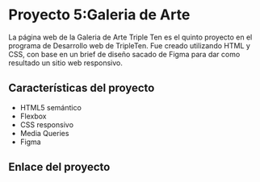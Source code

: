 # Proyecto 5:Galeria de Arte

La página web de la Galeria de Arte Triple Ten es el quinto proyecto en el programa de Desarrollo web de TripleTen. Fue creado utilizando HTML y CSS, con base en un brief de diseño sacado de Figma para dar como resultado un sitio web responsivo.

## Características del proyecto

- HTML5 semántico
- Flexbox
- CSS responsivo
- Media Queries
- Figma

## Enlace del proyecto
